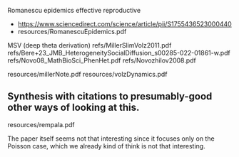 Romanescu epidemics effective reproductive
* https://www.sciencedirect.com/science/article/pii/S1755436523000440
* resources/RomanescuEpidemics.pdf

MSV (deep theta derivation)
refs/MillerSlimVolz2011.pdf
refs/Bere+23_JMB_HeterogeneitySocialDiffusion_s00285-022-01861-w.pdf
refs/Novo08_MathBioSci_PhenHet.pdf
refs/Novozhilov2008.pdf

resources/millerNote.pdf
resources/volzDynamics.pdf

## Synthesis with citations to presumably-good other ways of looking at this.
resources/rempala.pdf

The paper itself seems not that interesting since it focuses only on the Poisson case, which we already kind of think is not that interesting.
